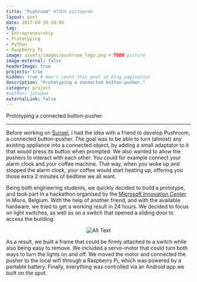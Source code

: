 ```yaml
---
title: "Pushroom" #TODO pictogram
layout: post
date: 2017-04-30 10:00
tag:
- Entrepreneurship
- Prototyping
- Python
- Raspberry Pi
image: assets/images/pushroom_logo.png # TODO picture
image-external: false
headerImage: true
projects: true
hidden: true # don't count this post in blog pagination
description: "Prototyping a connected button-pusher."
category: project
#author: johndoe
externalLink: false
---
```


Prototyping a connected button-pusher.

---

Before working on [Sunseï]({{site.url}}/Sunsei), I had the idea with a friend to develop Pushroom, a connected button-pusher.
The goal was to be able to turn (almost) any existing appliance into a connected object, by adding a small adaptator to it
that would press its button when prompted.
We also wanted to allow the pushers to interact with each other.
You could for example connect your alarm clock and your coffee machine.
That way, when you woke up and stopped the alarm clock, your coffee would start heating up, offering you those extra 2 minutes of bedtime we all want.

Being both engineering students, we quickly decided to build a prototype, and took part in a hackathon organised by the [Microsoft Innovation Center](http://www.mic-belgique.be) in Mons, Belgium.
With the help of another friend, and with the available hardware, we tried to get a working result in 24 hours.
We decided to focus on light switches, as well as on a switch that opened a sliding door to access the building.

<center><img class="image" src="{{ site.url }}/assets/images/pushroom_gif.gif" alt="Alt Text"></center>

As a result, we built a frame that could be firmly attached to a switch while also being easy to remove.
We included a servo-motor that could turn both ways to turn the lights on and off.
We moved the motor and connected the pusher to the local wifi through a Raspberry Pi, which was powered by a portable battery.
Finally, everything was controlled via an Android app we built on the spot.
